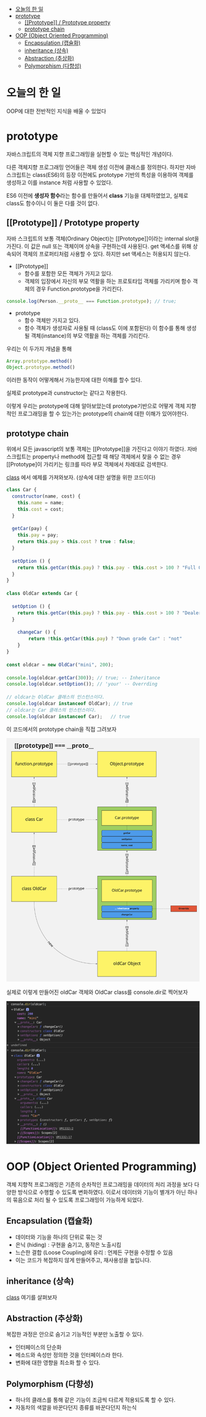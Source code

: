 - [오늘의 한 일](#오늘의-한-일)
- [prototype](#prototype)
	- [[[Prototype]] / Prototype property](#prototype--prototype-property)
	- [prototype chain](#prototype-chain)
- [OOP (Object Oriented Programming)](#oop-object-oriented-programming)
	- [Encapsulation (캡슐화)](#encapsulation-캡슐화)
	- [inheritance (상속)](#inheritance-상속)
	- [Abstraction (추상화)](#abstraction-추상화)
	- [Polymorphism (다향성)](#polymorphism-다향성)

# 오늘의 한 일

OOP에 대한 전반적인 지식을 배울 수 있었다

# prototype

자바스크립트의 객체 지향 프로그래밍을 실현할 수 있는 핵심적인 개념이다.

다른 객체지향 프로그래밍 언어들은 객체 생성 이전에 클래스를 정의한다. 하지만 자바스크립트는 class(ES6)의 등장 이전에도 prototype 기반의 특성을 이용하여 객체를 생성하고 이를 instance 처럼 사용할 수 있었다.

ES6 이전에 **생성자 함수**라는 함수를 만들어서 **class** 기능을 대체하였었고, 실제로 class도 함수이니 이 둘은 다를 것이 없다.

## [[Prototype]] / Prototype property

자바 스크립트의 보통 객체(Ordinary Object)는 [[Prototype]]이라는 internal slot을 가진다. 이 값은 null 또는 객체이며 상속을 구현하는데 사용된다. get 액세스를 위해 상속되어 객체의 프로퍼티처럼 사용할 수 있다. 하지만 set 액세스는 허용되지 않는다.

- [[Prototype]]
    - 함수를 포함한 모든 객체가 가지고 있다.
    - 객체의 입장에서 자신의 부모 역활을 하는 프로토타입 객체를 가리키며 함수 객체의 경우 Function.prototype을 가리킨다.

```jsx
console.log(Person.__proto__ === Function.prototype); // true;
```

- prototype
    - 함수 객체만 가지고 있다.
    - 함수 객체가 생성자로 사용될 때 (class도 이에 포함된다) 이 함수를 통해 생성될 객체(instance)의 부모 역활을 하는 객체를 가리킨다.

우리는 이 두가지 개념을 통해

```jsx
Array.prototype.method()
Object.prototype.method()
```

이러한 동작이 어떻게해서 가능한지에 대한 이해를 할수 있다.

실제로 prototype과 cunstructor는 같다고 작용한다.

이렇게 우리는 prototype에 대해 알아보았는데 prototype기반으로 어떻게 객체 지향적인 프로그래밍을 할 수 있는가는 prototype의 chain에 대한 이해가 있어야한다.

## prototype chain

위에서 모든 javascript의 보통 객체는 [[Prototype]]을 가진다고 이야기 하였다. 자바스크립트는 property나 method에 접근할 때 해당 객체에서 찾을 수 없는 경우 [[Prototype]이 가리키는 링크를 따라 부모 객체에서 차례대로 검색한다.

[class](../javascript/11_class.md) 에서 예제를 가져와보자. (상속에 대한 설명을 위한 코드이다)

```jsx
class Car {
  constructor(name, cost) {
    this.name = name;
    this.cost = cost;
  }

  getCar(pay) {
    this.pay = pay;
    return this.pay > this.cost ? true : false;
  }

  setOption () {
    return this.getCar(this.pay) ? this.pay - this.cost > 100 ? "Full Option" : "nomal" : 'isnot your';
  }
}

class OldCar extends Car {

  setOption () {
    return this.getCar(this.pay) ? this.pay - this.cost > 100 ? "Dealer" : "your" : 'isnot your';
  }

	changeCar () {
		return !this.getCar(this.pay) ? "Down grade Car" : "not"
	}
}

const oldcar = new OldCar("mini", 200);

console.log(oldcar.getCar(300)); // true; -- Inheritance
console.log(oldcar.setOption()); // 'your' -- Overrding

// oldcar는 OldCar 클래스의 인스턴스이다.
console.log(oldcar instanceof OldCar); // true
// oldcar는 Car 클래스의 인스턴스이다.
console.log(oldcar instanceof Car);   // true
```

이 코드에서의 prototype chain을 직접 그려보자

![proto](./src/proto.png)

실제로 이렇게 만들어진 oldCar 객체와 OldCar class를 console.dir로 찍어보자

![console.dir](./src/console.dir.png)

# OOP (Object Oriented Programming)

객체 지향적 프로그래밍은 기존의 순차적인 프로그래밍을 데이터의 처리 과정을 보다 다양한 방식으로 수행할 수 있도록 변화하였다. 이로서 데이터와 기능이 별개가 아닌 하나의 묶음으로 처리 될 수 있도록 프로그래밍이 가능하게 되었다.

## Encapsulation (캡슐화)

- 데이터와 기능을 하나의 단위로 묶는 것
- 은닉 (hiding) : 구현을 숨기고, 동작은 노출시킴
- 느슨한 결합 (Loose Coupling)에 유리 : 언제든 구현을 수정할 수 있음
- 이는 코드가 복잡하지 않게 만들어주고, 재사용성을 높입니다.

## inheritance (상속)

[class](../javascript/11_class.md) 여기를 살펴보자

## Abstraction (추상화)

복잡한 과정은 안으로 숨기고 기능적인 부분만 노출할 수 있다.

- 인터페이스의 단순화
- 메소드와 속성만 정의한 것을 인터페이스라 한다.
- 변화에 대한 영향을 최소화 할 수 있다.

## Polymorphism (다향성)

- 하나의 클래스를 통해 같은 기능이 조금씩 다르게 적용되도록 할 수 있다.
- 자동차의 색깔을 바꾼다던지 종류를 바꾼다던지 하는식